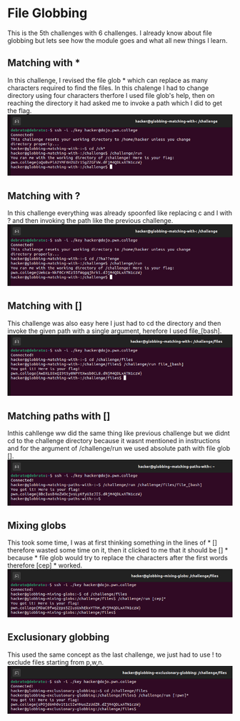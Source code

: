 # File Globbing
This is the 5th challenges with 6 challenges. I already know about file globbing but lets see how the module goes and what all new things I learn.

## Matching with * 
In this challenge, I revised the file glob * which can replace as many characters required to find the files. In this chalenge I had to change directory using four characters therfore I used file glob's help, then on reaching the directory it had asked me to invoke a path which I did to get the flag.
![COMMAND 31](screenshots/screenshot31.png)

## Matching with ?
In this challenge everything was already spoonfed like replacing c and l with ? and then invoking the path like the previous challenge.
![COMMAND 32](screenshots/screenshot32.png)

## Matching with []
This challenge was also easy here I just had to cd the directory and then invoke the given path with a single argument, herefore I used file_[bash].
![COMMAND 33](screenshots/screenshot33.png)

## Matching paths with []
Inthis cahllenge ww did the same thing like previous challenge but we didnt cd to the challenge directory because it wasnt mentioned in instructions and for the argument of /challenge/run we used absolute path with file glob [].
![COMMAND 34](screenshots/screenshot34.png)

## Mixing globs
This took some time, I was at first thinking something in the lines of * [] therefore wasted some time on it, then it clicked to me that it should be [] * because * file glob would try to replace the characters after the first words therefore [cep] * worked. 
![COMMAND 35](screenshots/screenshot35.png)

## Exclusionary globbing
This used the same concept as the last challenge, we just had to use ! to exclude files starting from p,w,n.
![COMMAND 36](screenshots/screenshot36.png)

